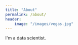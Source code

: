 ```yaml
---
title: "About"
permalink: /about/
header:
    image: "/images/vegas.jpg"
---
```


I'm a data scientist.
